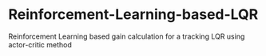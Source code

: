 # Reinforcement-Learning-based-LQR
Reinforcement Learning based gain calculation for a tracking LQR using actor-critic method
